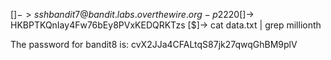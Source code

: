 [$]-> ssh bandit7@bandit.labs.overthewire.org -p 2220
[$]-> HKBPTKQnIay4Fw76bEy8PVxKEDQRKTzs
[$]-> cat data.txt | grep millionth

The password for bandit8 is: cvX2JJa4CFALtqS87jk27qwqGhBM9plV
